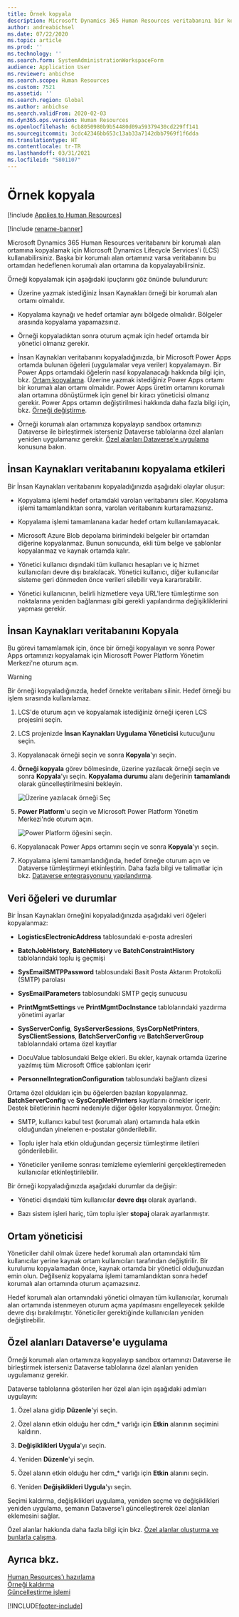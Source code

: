 ```yaml
---
title: Örnek kopyala
description: Microsoft Dynamics 365 Human Resources veritabanını bir korumalı alan ortamına kopyalamak için Microsoft Dynamics Lifecycle Services'i (LCS) kullanabilirsiniz.
author: andreabichsel
ms.date: 07/22/2020
ms.topic: article
ms.prod: ''
ms.technology: ''
ms.search.form: SystemAdministrationWorkspaceForm
audience: Application User
ms.reviewer: anbichse
ms.search.scope: Human Resources
ms.custom: 7521
ms.assetid: ''
ms.search.region: Global
ms.author: anbichse
ms.search.validFrom: 2020-02-03
ms.dyn365.ops.version: Human Resources
ms.openlocfilehash: 6cb8050980b9b54480d09a59379430cd229ff141
ms.sourcegitcommit: 3cdc42346bb653c13ab33a7142dbb7969f1f6dda
ms.translationtype: HT
ms.contentlocale: tr-TR
ms.lasthandoff: 03/31/2021
ms.locfileid: "5801107"
---
```

# <a name="copy-an-instance"></a>Örnek kopyala

[!include [Applies to Human Resources](../includes/applies-to-hr.md)]

[!include [rename-banner](~/includes/cc-data-platform-banner.md)]

Microsoft Dynamics 365 Human Resources veritabanını bir korumalı alan ortamına kopyalamak için Microsoft Dynamics Lifecycle Services'i (LCS) kullanabilirsiniz. Başka bir korumalı alan ortamınız varsa veritabanını bu ortamdan hedeflenen korumalı alan ortamına da kopyalayabilirsiniz.

Örneği kopyalamak için aşağıdaki ipuçlarını göz önünde bulundurun:

- Üzerine yazmak istediğiniz İnsan Kaynakları örneği bir korumalı alan ortamı olmalıdır.

- Kopyalama kaynağı ve hedef ortamlar aynı bölgede olmalıdır. Bölgeler arasında kopyalama yapamazsınız.

- Örneği kopyaladıktan sonra oturum açmak için hedef ortamda bir yönetici olmanız gerekir.

- İnsan Kaynakları veritabanını kopyaladığınızda, bir Microsoft Power Apps ortamda bulunan öğeleri (uygulamalar veya veriler) kopyalamayın. Bir Power Apps ortamdaki öğelerin nasıl kopyalanacağı hakkında bilgi için, bkz. [Ortam kopyalama](https://docs.microsoft.com/power-platform/admin/copy-environment). Üzerine yazmak istediğiniz Power Apps ortamı bir korumalı alan ortamı olmalıdır. Power Apps üretim ortamını korumalı alan ortamına dönüştürmek için genel bir kiracı yöneticisi olmanız gerekir. Power Apps ortamın değiştirilmesi hakkında daha fazla bilgi için, bkz. [Örneği değiştirme](https://docs.microsoft.com/dynamics365/admin/switch-instance).

- Örneği korumalı alan ortamınıza kopyalayıp sandbox ortamınızı Dataverse ile birleştirmek isterseniz Dataverse tablolarına özel alanları yeniden uygulamanız gerekir. [Özel alanları Dataverse'e uygulama](hr-admin-setup-copy-instance.md?apply-custom-fields-to-common-data-service) konusuna bakın.

## <a name="effects-of-copying-a-human-resources-database"></a>İnsan Kaynakları veritabanını kopyalama etkileri

Bir İnsan Kaynakları veritabanını kopyaladığınızda aşağıdaki olaylar oluşur:

- Kopyalama işlemi hedef ortamdaki varolan veritabanını siler. Kopyalama işlemi tamamlandıktan sonra, varolan veritabanını kurtaramazsınız.

- Kopyalama işlemi tamamlanana kadar hedef ortam kullanılamayacak.

- Microsoft Azure Blob depolama birimindeki belgeler bir ortamdan diğerine kopyalanmaz. Bunun sonucunda, ekli tüm belge ve şablonlar kopyalanmaz ve kaynak ortamda kalır.

- Yönetici kullanıcı dışındaki tüm kullanıcı hesapları ve iç hizmet kullanıcıları devre dışı bırakılacak. Yönetici kullanıcı, diğer kullanıcılar sisteme geri dönmeden önce verileri silebilir veya karartırabilir.

- Yönetici kullanıcının, belirli hizmetlere veya URL'lere tümleştirme son noktalarına yeniden bağlanması gibi gerekli yapılandırma değişikliklerini yapması gerekir.

## <a name="copy-the-human-resources-database"></a>İnsan Kaynakları veritabanını Kopyala

Bu görevi tamamlamak için, önce bir örneği kopyalayın ve sonra Power Apps ortamınızı kopyalamak için Microsoft Power Platform Yönetim Merkezi'ne oturum açın.

> [!WARNING]
> Bir örneği kopyaladığınızda, hedef örnekte veritabanı silinir. Hedef örneği bu işlem sırasında kullanılamaz.

1. LCS'de oturum açın ve kopyalamak istediğiniz örneği içeren LCS projesini seçin.

2. LCS projenizde **İnsan Kaynakları Uygulama Yöneticisi** kutucuğunu seçin.

3. Kopyalanacak örneği seçin ve sonra **Kopyala**'yı seçin.

4. **Örneği kopyala** görev bölmesinde, üzerine yazılacak örneği seçin ve sonra **Kopyala**'yı seçin. **Kopyalama durumu** alanı değerinin **tamamlandı** olarak güncelleştirilmesini bekleyin.

   ![[Üzerine yazılacak örneği Seç](./media/copy-instance-select-target-instance.png)](./media/copy-instance-select-target-instance.png)

5. **Power Platform**'u seçin ve Microsoft Power Platform Yönetim Merkezi'nde oturum açın.

   ![[Power Platform öğesini seçin.](./media/copy-instance-select-power-platform.png)](./media/copy-instance-select-power-platform.png)

6. Kopyalanacak Power Apps ortamını seçin ve sonra **Kopyala**'yı seçin.

7. Kopyalama işlemi tamamlandığında, hedef örneğe oturum açın ve Dataverse tümleştirmeyi etkinleştirin. Daha fazla bilgi ve talimatlar için bkz. [Dataverse entegrasyonunu yapılandırma](https://docs.microsoft.com/dynamics365/talent/hr-common-data-service-integration).

## <a name="data-elements-and-statuses"></a>Veri öğeleri ve durumlar

Bir İnsan Kaynakları örneğini kopyaladığınızda aşağıdaki veri öğeleri kopyalanmaz:

- **LogisticsElectronicAddress** tablosundaki e-posta adresleri

- **BatchJobHistory**, **BatchHistory** ve **BatchConstraintHistory** tablolarındaki toplu iş geçmişi

- **SysEmailSMTPPassword** tablosundaki Basit Posta Aktarım Protokolü (SMTP) parolası

- **SysEmailParameters** tablosundaki SMTP geçiş sunucusu

- **PrintMgmtSettings** ve **PrintMgmtDocInstance** tablolarındaki yazdırma yönetimi ayarlar

- **SysServerConfig**, **SysServerSessions**, **SysCorpNetPrinters**, **SysClientSessions**, **BatchServerConfig** ve **BatchServerGroup** tablolarındaki ortama özel kayıtlar

- DocuValue tablosundaki Belge ekleri. Bu ekler, kaynak ortamda üzerine yazılmış tüm Microsoft Office şablonları içerir

- **PersonnelIntegrationConfiguration** tablosundaki bağlantı dizesi

Ortama özel oldukları için bu öğelerden bazıları kopyalanmaz. **BatchServerConfig** ve **SysCorpNetPrinters** kayıtlarını örnekler içerir. Destek biletlerinin hacmi nedeniyle diğer öğeler kopyalanmıyor. Örneğin:

- SMTP, kullanıcı kabul test (korumalı alan) ortamında hala etkin olduğundan yinelenen e-postalar gönderilebilir.

- Toplu işler hala etkin olduğundan geçersiz tümleştirme iletileri gönderilebilir.

- Yöneticiler yenileme sonrası temizleme eylemlerini gerçekleştiremeden kullanıcılar etkinleştirilebilir.

Bir örneği kopyaladığınızda aşağıdaki durumlar da değişir:

- Yönetici dışındaki tüm kullanıcılar **devre dışı** olarak ayarlandı.

- Bazı sistem işleri hariç, tüm toplu işler **stopaj** olarak ayarlanmıştır.

## <a name="environment-admin"></a>Ortam yöneticisi

Yöneticiler dahil olmak üzere hedef korumalı alan ortamındaki tüm kullanıcılar yerine kaynak ortam kullanıcıları tarafından değiştirilir. Bir kurulumu kopyalamadan önce, kaynak ortamda bir yönetici olduğunuzdan emin olun. Değilseniz kopyalama işlemi tamamlandıktan sonra hedef korumalı alan ortamında oturum açamazsınız.

Hedef korumalı alan ortamındaki yönetici olmayan tüm kullanıcılar, korumalı alan ortamında istenmeyen oturum açma yapılmasını engelleyecek şekilde devre dışı bırakılmıştır. Yöneticiler gerektiğinde kullanıcıları yeniden değiştirebilir.

## <a name="apply-custom-fields-to-dataverse"></a>Özel alanları Dataverse'e uygulama

Örneği korumalı alan ortamınıza kopyalayıp sandbox ortamınızı Dataverse ile birleştirmek isterseniz Dataverse tablolarına özel alanları yeniden uygulamanız gerekir.

Dataverse tablolarına gösterilen her özel alan için aşağıdaki adımları uygulayın:

1. Özel alana gidip **Düzenle**'yi seçin.

2. Özel alanın etkin olduğu her cdm_* varlığı için **Etkin** alanının seçimini kaldırın.

3. **Değişiklikleri Uygula**'yı seçin.

4. Yeniden **Düzenle**'yi seçin.

5. Özel alanın etkin olduğu her cdm_* varlığı için **Etkin** alanını seçin.

6. Yeniden **Değişiklikleri Uygula**'yı seçin.

Seçimi kaldırma, değişiklikleri uygulama, yeniden seçme ve değişiklikleri yeniden uygulama, şemanın Dataverse'i güncelleştirerek özel alanları eklemesini sağlar.

Özel alanlar hakkında daha fazla bilgi için bkz. [Özel alanlar oluşturma ve bunlarla çalışma](https://docs.microsoft.com/dynamics365/fin-ops-core/fin-ops/get-started/user-defined-fields).

## <a name="see-also"></a>Ayrıca bkz.

[Human Resources'ı hazırlama](hr-admin-setup-provision.md)</br>
[Örneği kaldırma](hr-admin-setup-remove-instance.md)</br>
[Güncelleştirme işlemi](hr-admin-setup-update-process.md)



[!INCLUDE[footer-include](../includes/footer-banner.md)]